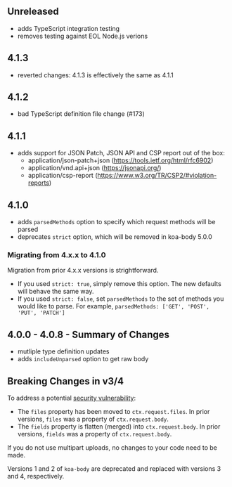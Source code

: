 ## Unreleased
- adds TypeScript integration testing
- removes testing against EOL Node.js verions

## 4.1.3
- reverted changes: 4.1.3 is effectively the same as 4.1.1

## 4.1.2
- bad TypeScript definition file change (#173)

## 4.1.1
- adds support for JSON Patch, JSON API and CSP report out of the box:
  - application/json-patch+json (https://tools.ietf.org/html/rfc6902)
  - application/vnd.api+json (https://jsonapi.org/)
  - application/csp-report (https://www.w3.org/TR/CSP2/#violation-reports)

## 4.1.0
- adds `parsedMethods` option to specify which request methods will be parsed
- deprecates `strict` option, which will be removed in koa-body 5.0.0

### Migrating from 4.x.x to 4.1.0
Migration from prior 4.x.x versions is strightforward.

- If you used `strict: true`, simply remove this option. The new defaults will behave the same way.
- If you used `strict: false`, set `parsedMethods` to the set of methods you would like to parse. For example, `parsedMethods: ['GET', 'POST', 'PUT', 'PATCH']`

## 4.0.0 - 4.0.8 - Summary of Changes
- mutliple type definition updates
- adds `includeUnparsed` option to get raw body

## Breaking Changes in v3/4
To address a potential [security vulnerability](https://snyk.io/vuln/npm:koa-body:20180127):
  - The `files` property has been moved to `ctx.request.files`. In prior versions, `files` was a property of `ctx.request.body`.
  - The `fields` property is flatten (merged) into `ctx.request.body`. In prior versions, `fields` was a property of `ctx.request.body`.

If you do not use multipart uploads, no changes to your code need to be made.

Versions 1 and 2 of `koa-body` are deprecated and replaced with versions 3 and 4, respectively.
